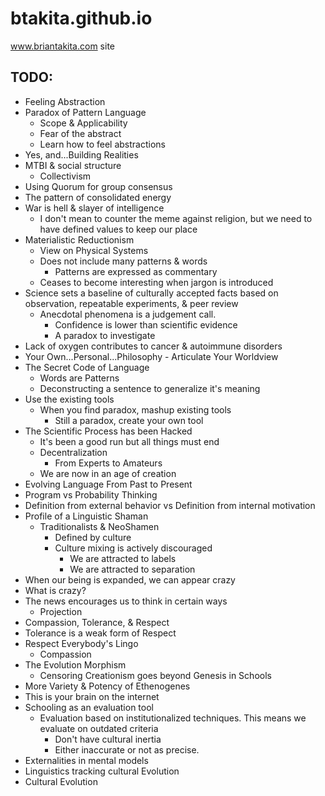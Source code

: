 # btakita.github.io

www.briantakita.com site

## TODO:

* Feeling Abstraction
* Paradox of Pattern Language
    * Scope & Applicability
    * Fear of the abstract
    * Learn how to feel abstractions
* Yes, and...Building Realities
* MTBI & social structure
    * Collectivism
* Using Quorum for group consensus
* The pattern of consolidated energy
* War is hell & slayer of intelligence
    * I don't mean to counter the meme against religion, but we need to have defined values to keep our place
* Materialistic Reductionism
    * View on Physical Systems
    * Does not include many patterns & words
        * Patterns are expressed as commentary
    * Ceases to become interesting when jargon is introduced
* Science sets a baseline of culturally accepted facts based on observation, repeatable experiments, & peer review
    * Anecdotal phenomena is a judgement call.
        * Confidence is lower than scientific evidence
        * A paradox to investigate
* Lack of oxygen contributes to cancer & autoimmune disorders
* Your Own...Personal...Philosophy - Articulate Your Worldview
* The Secret Code of Language
    * Words are Patterns
    * Deconstructing a sentence to generalize it's meaning
* Use the existing tools
    * When you find paradox, mashup existing tools
        * Still a paradox, create your own tool
* The Scientific Process has been Hacked
    * It's been a good run but all things must end
    * Decentralization
        * From Experts to Amateurs
    * We are now in an age of creation
* Evolving Language From Past to Present
* Program vs Probability Thinking
* Definition from external behavior vs Definition from internal motivation
* Profile of a Linguistic Shaman
    * Traditionalists & NeoShamen
        * Defined by culture
        * Culture mixing is actively discouraged
            * We are attracted to labels
            * We are attracted to separation
* When our being is expanded, we can appear crazy
* What is crazy?
* The news encourages us to think in certain ways
    * Projection
* Compassion, Tolerance, & Respect
* Tolerance is a weak form of Respect
* Respect Everybody's Lingo
    * Compassion
* The Evolution Morphism
    * Censoring Creationism goes beyond Genesis in Schools
* More Variety & Potency of Ethenogenes
* This is your brain on the internet
* Schooling as an evaluation tool
    * Evaluation based on institutionalized techniques. This means we evaluate on outdated criteria
        * Don't have cultural inertia
        * Either inaccurate or not as precise.
* Externalities in mental models
* Linguistics tracking cultural Evolution
* Cultural Evolution
